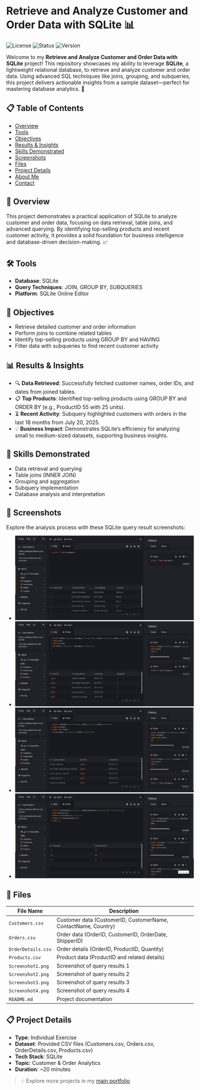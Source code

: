 # Retrieve and Analyze Customer and Order Data with SQLite 📊

![License](https://img.shields.io/badge/license-MIT-blue.svg)
![Status](https://img.shields.io/badge/status-completed-brightgreen.svg)
![Version](https://img.shields.io/badge/version-1.0.0-blue.svg)

Welcome to my **Retrieve and Analyze Customer and Order Data with SQLite** project! This repository showcases my ability to leverage **SQLite**, a lightweight relational database, to retrieve and analyze customer and order data. Using advanced SQL techniques like joins, grouping, and subqueries, this project delivers actionable insights from a sample dataset—perfect for mastering database analytics. 🚀

## 📋 Table of Contents
- [Overview](#overview)
- [Tools](#tools)
- [Objectives](#objectives)
- [Results & Insights](#results--insights)
- [Skills Demonstrated](#skills-demonstrated)
- [Screenshots](#screenshots)
- [Files](#files)
- [Project Details](#project-details)
- [About Me](#about-me)
- [Contact](#contact)

## 🌟 Overview
This project demonstrates a practical application of SQLite to analyze customer and order data, focusing on data retrieval, table joins, and advanced querying. By identifying top-selling products and recent customer activity, it provides a solid foundation for business intelligence and database-driven decision-making. 📈

## 🛠️ Tools
- **Database**: SQLite
- **Query Techniques**: JOIN, GROUP BY, SUBQUERIES
- **Platform**: SQLite Online Editor

## 🎯 Objectives
- Retrieve detailed customer and order information
- Perform joins to combine related tables
- Identify top-selling products using GROUP BY and HAVING
- Filter data with subqueries to find recent customer activity

## 📊 Results & Insights
- 🔍 **Data Retrieved**: Successfully fetched customer names, order IDs, and dates from joined tables.
- 📋 **Top Products**: Identified top-selling products using GROUP BY and ORDER BY (e.g., ProductID 55 with 25 units).
- ⏳ **Recent Activity**: Subquery highlighted customers with orders in the last 18 months from July 20, 2025.
- 💡 **Business Impact**: Demonstrates SQLite’s efficiency for analyzing small to medium-sized datasets, supporting business insights.

## 🧠 Skills Demonstrated
- Data retrieval and querying
- Table joins (INNER JOIN)
- Grouping and aggregation
- Subquery implementation
- Database analysis and interpretation

## 📸 Screenshots
Explore the analysis process with these SQLite query result screenshots:

- ![Analysis Step 1](./Screenshot1.png)
- ![Analysis Step 2](./Screenshot2.png)
- ![Analysis Step 3](./Screenshot3.png)
- ![Analysis Step 4](./Screenshot4.png)

## 📂 Files
| File Name             | Description                                     |
|-----------------------|-------------------------------------------------|
| `Customers.csv`       | Customer data (CustomerID, CustomerName, ContactName, Country) |
| `Orders.csv`          | Order data (OrderID, CustomerID, OrderDate, ShipperID) |
| `OrderDetails.csv`    | Order details (OrderID, ProductID, Quantity)    |
| `Products.csv`        | Product data (ProductID and related details)    |
| `Screenshot1.png`     | Screenshot of query results 1                   |
| `Screenshot2.png`     | Screenshot of query results 2                   |
| `Screenshot3.png`     | Screenshot of query results 3                   |
| `Screenshot4.png`     | Screenshot of query results 4                   |
| `README.md`           | Project documentation                           |

## 📋 Project Details
- **Type**: Individual Exercise
- **Dataset**: Provided CSV files (Customers.csv, Orders.csv, OrderDetails.csv, Products.csv)
- **Tech Stack**: SQLite
- **Topic**: Customer & Order Analytics
- **Duration**: ~20 minutes

> 💡 Explore more projects in my [main portfolio](https://github.com/Lehlohonolo-Saohatse/data-analytics-portfolio)
